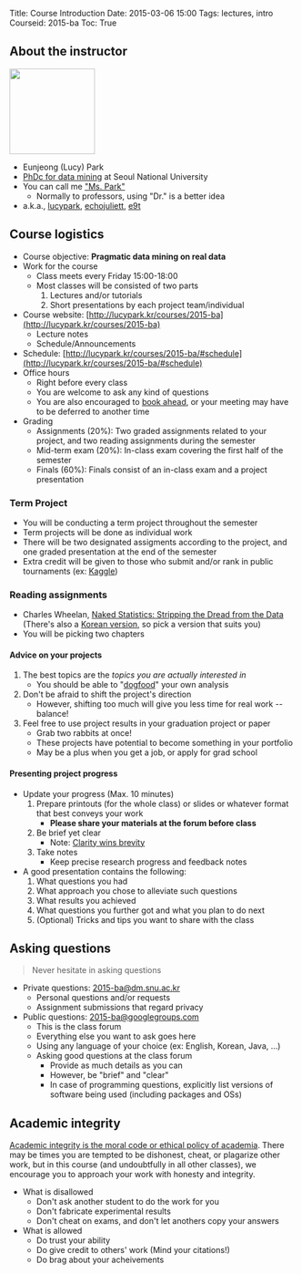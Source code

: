 Title: Course Introduction
Date: 2015-03-06 15:00
Tags: lectures, intro
Courseid: 2015-ba
Toc: True

## About the instructor

<img src="{filename}/images/me.jpg" width="150px" class="pull-right">

- Eunjeong (Lucy) Park
- [PhDc for data mining](http://dm.snu.ac.kr/~epark) at Seoul National University
- You can call me ["Ms. Park"](http://www.phdcomics.com/comics/archive.php?comicid=1153)
    - Normally to professors, using "Dr." is a better idea
- a.k.a., [lucypark](http://lucypark.kr), [echojuliett](http://twitter.com/echojuliett), [e9t](http://github.com/e9t)

## Course logistics

- Course objective: **Pragmatic data mining on real data**
- Work for the course
    - Class meets every Friday 15:00-18:00
    - Most classes will be consisted of two parts
        1. Lectures and/or tutorials
        1. Short presentations by each project team/individual
- Course website: [http://lucypark.kr/courses/2015-ba](http://lucypark.kr/courses/2015-ba)
    - Lecture notes
    - Schedule/Announcements
- Schedule: [http://lucypark.kr/courses/2015-ba/#schedule](http://lucypark.kr/courses/2015-ba/#schedule)
- Office hours
    - Right before every class
    - You are welcome to ask any kind of questions
    - You are also encouraged to [book ahead](mailto:2015-ba@dm.snu.ac.kr), or your meeting may have to be deferred to another time
- Grading
    - Assignments (20%): Two graded assignments related to your project, and two reading assignments during the semester
    - Mid-term exam (20%): In-class exam covering the first half of the semester
    - Finals (60%): Finals consist of an in-class exam and a project presentation

### Term Project

- You will be conducting a term project throughout the semester
- Term projects will be done as individual work
- There will be two designated assigments according to the project, and one graded presentation at the end of the semester
- Extra credit will be given to those who submit and/or rank in public tournaments (ex: [Kaggle](http://kaggle.com))

### Reading assignments

- Charles Wheelan, [Naked Statistics: Stripping the Dread from the Data](http://www.amazon.com/gp/product/039334777X) (There's also a [Korean version](http://www.yes24.com/24/goods/11257680), so pick a version that suits you)
- You will be picking two chapters

#### Advice on your projects

1. The best topics are the *topics you are actually interested in*
    - You should be able to "[dogfood](http://en.wikipedia.org/wiki/Eating_your_own_dog_food)" your own analysis
1. Don't be afraid to shift the project's direction
    - However, shifting too much will give you less time for real work -- balance!
1. Feel free to use project results in your graduation project or paper
    - Grab two rabbits at once!
    - These projects have potential to become something in your portfolio
    - May be a plus when you get a job, or apply for grad school

#### Presenting project progress

- Update your progress (Max. 10 minutes)
    1. Prepare printouts (for the whole class) or slides or whatever format that best conveys your work
        - **Please share your materials at the forum before class**
    1. Be brief yet clear
        - Note: [Clarity wins brevity](http://echojuliett.tumblr.com/post/32108001510/clarity-brevity)
    1. Take notes
        - Keep precise research progress and feedback notes
- A good presentation contains the following:
    1. What questions you had
    1. What approach you chose to alleviate such questions
    1. What results you achieved
    1. What questions you further got and what you plan to do next
    1. (Optional) Tricks and tips you want to share with the class

## Asking questions

> Never hesitate in asking questions

- Private questions: [2015-ba@dm.snu.ac.kr](mailto:2015-ba@dm.snu.ac.kr)
    - Personal questions and/or requests
    - Assignment submissions that regard privacy
- Public questions: [2015-ba@googlegroups.com](mailto:2015-ba@googlegroups.com)
    - This is the class forum
    - Everything else you want to ask goes here
    - Using any language of your choice (ex: English, Korean, Java, ...)
    - Asking good questions at the class forum
        - Provide as much details as you can
        - However, be "brief" and "clear"
        - In case of programming questions, explicitly list versions of software being used (including packages and OSs)

## Academic integrity

[Academic integrity is the moral code or ethical policy of academia](http://en.wikipedia.org/wiki/Academic_integrity).
There may be times you are tempted to be dishonest, cheat, or plagarize other work,
but in this course (and undoubtfully in all other classes),
we encourage you to approach your work with honesty and integrity.

- What is disallowed
    - Don't ask another student to do the work for you
    - Don't fabricate experimental results
    - Don't cheat on exams, and don't let anothers copy your answers
- What is allowed
    - Do trust your ability
    - Do give credit to others' work (Mind your citations!)
    - Do brag about your acheivements

<!--
### Plagarism

- It is *critically important* that you give proper credit to people/sources when you use their words or ideas.

> Some sources on plagarism
> - [Student Handbook on Referencing](http://www.jhsph.edu/academics/degree-programs/master-of-public-health/current-students/JHSPH-ReferencingHandbook.pdf), Johns Hopkins U, 2010.

### Honor code for BA 2015

*My answers to homework, quizzes and exams will be my own work (except for assignments that explicitly permit collaboration). I will not make solutions to homework, quizzes or exams available to anyone else. This includes both solutions written by me, as well as any official solutions provided by the course staff. I will not engage in any other activities that will dishonestly improve my results or dishonestly improve/hurt the results of others.*

## Tips

1. Writing a good CV
    - http://tex.stackexchange.com/questions/80/latex-template-for-resume-curriculum-vitae
1. Writing a good self-introduction
    - Use positive words.
    - Divide an conquer!
        - Step 1. Focus only on the contents! (Using a basic text editor or plain paper might be a good idea)
        - Step 2. Do the formatting. Formatting matters. (ex: fonts, layouts, tenses, etc.)
1. Performing data analysis
    - https://twitter.com/echojuliett/status/491256372726480896
    m Traditional battles in CS and DM https://twitter.com/echojuliett/status/491564823096737794
1. How to find good resources (cf. What is "good"?)
    - If it's a book, author & publisher
    - If it's an academic paper, author & publisher & year of publish
    - If it's a Web document, author & date of publish, popularity among your friends
1. Using great tools: The key to research is search, using great tools.
    - Stackoverflow
    - Google Scholar
    - Markdown, pandoc
    - Coursera, Quora, Kaggle
    - Facebook Groups
-->
